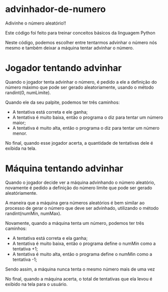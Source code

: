 # advinhador-de-numero
Adivinhe o número aleatório!!

Este código foi feito para treinar conceitos básicos da linguagem Python

Neste código, podemos escolher entre tentarmos advinhar o número nós mesmo e também deixar a máquina tentar advinhar o número.

# Jogador tentando advinhar
Quando o jogador tenta advinhar o número, é pedido a ele a definição do número máximo que pode ser gerado aleatoriamente, usando o método randint(0, numLimite).

Quando ele da seu palpite, podemos ter três caminhos:
 * A tentativa está correta e ele ganha;
 * A tentativa é muito baixa, então o programa o diz para tentar um número maior;
 * A tentativa é muito alta, então o programa o diz para tentar um número menor.

No final, quando esse jogador acerta, a quantidade de tentativas dele é exibida na tela.

# Máquina tentando advinhar
Quando o jogador decide ver a máquina advinhando o número aleatório, novamente é pedido a definição do número limite que pode ser gerado aleatóriamente.

A maneira que a máquina gera números aleatórios é bem similar ao processo de gerar o número que deve ser advinhado, utilizando o método randint(numMin, numMax).

Novamente, quando a máquina tenta um número, podemos ter três caminhos:
 * A tentativa está correta e ela ganha;
 * A tentativa é muito baixa, então o programa define o numMin como a tentativa +1;
 * A tentativa é muito alta, então o programa define o numMin como a tentativa -1;

Sendo assim, a máquina nunca tenta o mesmo número mais de uma vez

No final, quando a máquina acerta, o total de tentativas que ela levou é exibido na tela para o usuário.
